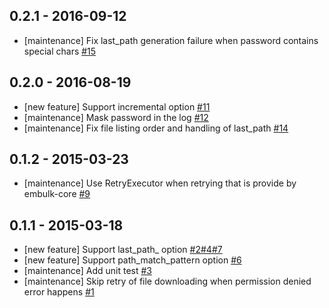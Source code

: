 ## 0.2.1 - 2016-09-12
* [maintenance] Fix last_path generation failure when password contains special chars [#15](https://github.com/sakama/embulk-input-sftp/pull/15)

## 0.2.0 - 2016-08-19

* [new feature] Support incremental option [#11](https://github.com/sakama/embulk-input-sftp/pull/11)
* [maintenance] Mask password in the log [#12](https://github.com/sakama/embulk-input-sftp/pull/12)
* [maintenance] Fix file listing order and handling of last_path [#14](https://github.com/sakama/embulk-input-sftp/pull/14)

## 0.1.2 - 2015-03-23

* [maintenance] Use RetryExecutor when retrying that is provide by embulk-core [#9](https://github.com/sakama/embulk-input-sftp/pull/9)

## 0.1.1 - 2015-03-18

* [new feature] Support last_path_ option [#2](https://github.com/sakama/embulk-input-sftp/pull/2)[#4](https://github.com/sakama/embulk-input-sftp/pull/4)[#7](https://github.com/sakama/embulk-input-sftp/pull/7)
* [new feature] Support path_match_pattern option [#6](https://github.com/sakama/embulk-input-sftp/pull/6)
* [maintenance] Add unit test [#3](https://github.com/sakama/embulk-input-sftp/pull/3)
* [maintenance] Skip retry of file downloading when permission denied error happens [#1](https://github.com/sakama/embulk-input-sftp/pull/1)

